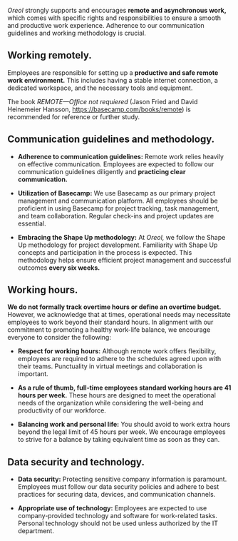 *Oreol* strongly supports and encourages **remote and asynchronous work,** which comes with specific rights and responsibilities to ensure a smooth and productive work experience. Adherence to our communication guidelines and working methodology is crucial.

## Working remotely.
Employees are responsible for setting up a **productive and safe remote work environment.** This includes having a stable internet connection, a dedicated workspace, and the necessary tools and equipment.

The book *REMOTE—Office not requiered* (Jason Fried and David Heinemeier Hansson, https://basecamp.com/books/remote) is recommended for reference or further study. 

## Communication guidelines and methodology.

* **Adherence to communication guidelines:** Remote work relies heavily on effective communication. Employees are expected to follow our communication guidelines diligently and **practicing clear communication.**

* **Utilization of Basecamp:** We use Basecamp as our primary project management and communication platform. All employees should be proficient in using Basecamp for project tracking, task management, and team collaboration. Regular check-ins and project updates are essential.

* **Embracing the Shape Up methodology:** At *Oreol,* we follow the Shape Up methodology for project development. Familiarity with Shape Up concepts and participation in the process is expected. This methodology helps ensure efficient project management and successful outcomes **every six weeks.**

## Working hours.
**We do not formally track overtime hours or define an overtime budget.** However, we acknowledge that at times, operational needs may necessitate employees to work beyond their standard hours. In alignment with our commitment to promoting a healthy work-life balance, we encourage everyone to consider the following:

* **Respect for working hours:** Although remote work offers flexibility, employees are required to adhere to the schedules agreed upon with their teams. Punctuality in virtual meetings and collaboration is important. 

* **As a rule of thumb, full-time employees standard working hours are 41 hours per week.** These hours are designed to meet the operational needs of the organization while considering the well-being and productivity of our workforce.

* **Balancing work and personal life:** You should avoid to work extra hours beyond the legal limit of 45 hours per week. We encourage employees to strive for a balance by taking equivalent time as soon as they can.

## Data security and technology.

* **Data security:** Protecting sensitive company information is paramount. Employees must follow our data security policies and adhere to best practices for securing data, devices, and communication channels.

* **Appropriate use of technology:** Employees are expected to use company-provided technology and software for work-related tasks. Personal technology should not be used unless authorized by the IT department.
